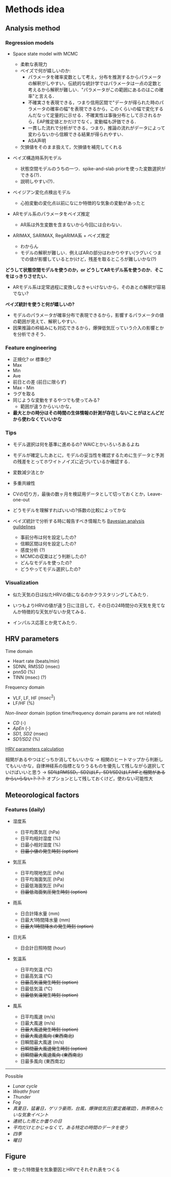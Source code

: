 # Methods idea

## Analysis method

### Regression models

- Space state model with MCMC
    - 柔軟な表現力
    - ベイズで何が嬉しいのか:
        - パラメータを確率変数として考え，分布を推測するからパラメータの解釈がしやすい，伝統的な統計学ではパラメータは一点の定数と考えるから解釈が難しい．"パラメータがこの範囲にあるのはこの確率"と言える．
        - 不確実さを表現できる，つまり信用区間で"データが得られた時のパラメータの確率の幅"を表現できるから，このくらいの幅で変化するんだなって定量的に示せる．不確実性は事後分布として示されるから，EAP推定値とかだけでなく，変動幅も評価できる．
        - 一貫した流れで分析ができる，つまり，推論の流れがデータによって変わらないから信頼できる結果が得られやすい．
        - ASA声明
    - 欠損値をそのまま扱えて，欠損値を補完してくれる

- ベイズ構造時系列モデル
    - 状態空間モデルのうちの一つ．spike-and-slab priorを使った変数選択ができる(?)．
    - 説明しやすい(?)．
- ベイジアン変化点検出モデル
    - 心拍変動の変化点以前になにか特徴的な気象の変動があったと

- ARモデル系のパラメータをベイズ推定
    - AR系は外生変数を含まないから今回には合わない．

- ARIMAX, SARIMAX, RegARIMA系 + ベイズ推定
    - わからん
    - モデルの解釈が難しい．例えばARの部分はわかりやすい(ラグいくつまでの値が影響しているとか)けど，残差を取るところが難しいかな(?)

__どうして状態空間モデルを使うのか，or どうしてARモデル系を使うのか．そこをはっきりさせたい．__
- ARモデル系は定常過程に変換しなきゃいけないから，そのあとの解釈が容易でない?

__ベイズ統計を使うと何が嬉しいの?__
- モデルのパラメータが確率分布で表現できるから，影響するパラメータの値の範囲が見えて、解釈しやすい．
- 因果推論の枠組みにも対応できるから，爆弾低気圧っていう介入の影響とかを分析できそう．

### Feature engineering

- 正規化? or 標準化?
- Max
- Min
- Ave
- 前日との差 (前日に限らず)
- Max - Min
- ラグを取る
- 同じような変動をするやつでも使ってみる?
    - 範囲が違うからいいかな，
- __最大とかの時分はその時間の生体情報の計測が存在しないことがほとんどだから使わなくていいかな__

### Tips

- モデル選択は何を基準に進めるの? WAICとかいろいろあるよね

- モデルが確定したあとに，モデルの妥当性を確認するために生データと予測の残差をとってホワイトノイズに近づいているか確認する．

- 変数減少法とか

- 多重共線性

- CVの切り方，最後の数ヶ月を検証用データとして切っておくとか，Leave-one-out

- どうモデルを理解すればいいの?係数の比較によってかな

- ベイズ統計で分析する時に報告すべき情報たち [Bayesian analysis guildelines](https://www.ncbi.nlm.nih.gov/pmc/articles/PMC8526359/)
    - 事前分布は何を設定したの?
    - 信頼区間は何を設定したの?
    - 感度分析 (?)
    - MCMCの収束はどう判断したの?
    - どんなモデルを使ったの?
    - どうやってモデル選択したの?

### Visualization

- 似た天気の日は似たHRVの値になるのかクラスタリングしてみたり．

- いつもよりHRVの値が違う日に注目して，その日の24時間分の天気を見てなんか特徴的な天気がないか見てみる．

- インパルス応答とか見てみたり．

## HRV parameters

Time domain
- Heart rate (beats/min)
- SDNN, RMSSD (msec)
- pnn50 (%)
- TINN (msec) (?)

Frequency domain
- VLF, LF, HF ($msec^2$)
- LF/HF (%)


_Non-linear_ domain (option  time/frequency domain params are not related)
- _CD_ (-)
- _ApEn_ (-)
- _SD1, SD2_ (msec)
- _SD1/SD2_ (%)

[HRV parameters calculation](https://github.com/MarcusVollmer/HRV)

相関があるやつはどっちか消してもいいかな
-> 相関のヒートマップから判断してもいいかな，自律神経系の指標となりうるものを優先して残しながら選択していけばいいと思う
-> ~~SD1はRMSSD，SD2はLF，SD1/SD2はLF/HFと相関があるからいらない？？？~~ オプションとして残しておくけど，使わない可能性大

## Meteorological factors

### Features (daily)

- 湿度系
    - 日平均蒸気圧 (hPa)
    - 日平均相対湿度 (%)
    - 日最小相対湿度 (%)
    - ~~日最小値の発生時刻 (option)~~

- 気圧系
    - 日平均現地気圧 (hPa)
    - 日平均海面気圧 (hPa)
    - 日最低海面気圧 (hPa)
    - ~~日最低海面気圧発生時刻 (option)~~

- 雨系
    - 日合計降水量 (mm)
    - 日最大1時間降水量 (mm)
    - ~~日最大1時間降水の発生時刻 (option)~~

- 日光系
    - 日合計日照時間 (hour)

- 気温系
    - 日平均気温 (℃)
    - 日最高気温 (℃)
    - ~~日最高気温発生時刻 (option)~~
    - 日最低気温 (℃)
    - ~~日最低気温発生時刻 (option)~~

- 風系
    - 日平均風速 (m/s)
    - 日最大風速 (m/s)
    - ~~日最大風速発生時刻 (option)~~
    - ~~日最大風速風向 (東西南北)~~
    - 日瞬間最大風速 (m/s)
    - ~~日瞬間最大風速発生時刻 (option)~~
    - ~~日瞬間最大風速風向 (東西南北)~~
    - 日最多風向 (東西南北)

---

Possible
- _Lunar cycle_
- _Weathr front_
- _Thunder_
- _Fog_
- _真夏日，猛暑日，ゲリラ豪雨，台風，爆弾低気圧(要定義確認)，熱帯夜みたいな気象イベント_
- _連続した雨とか曇りの日_
- _平均だけとかじゃなくて，ある特定の時間のデータを使う_
- _四季_
- _曜日_

## Figure
- 使った特徴量を気象要因とHRVでそれぞれ表をつくる
